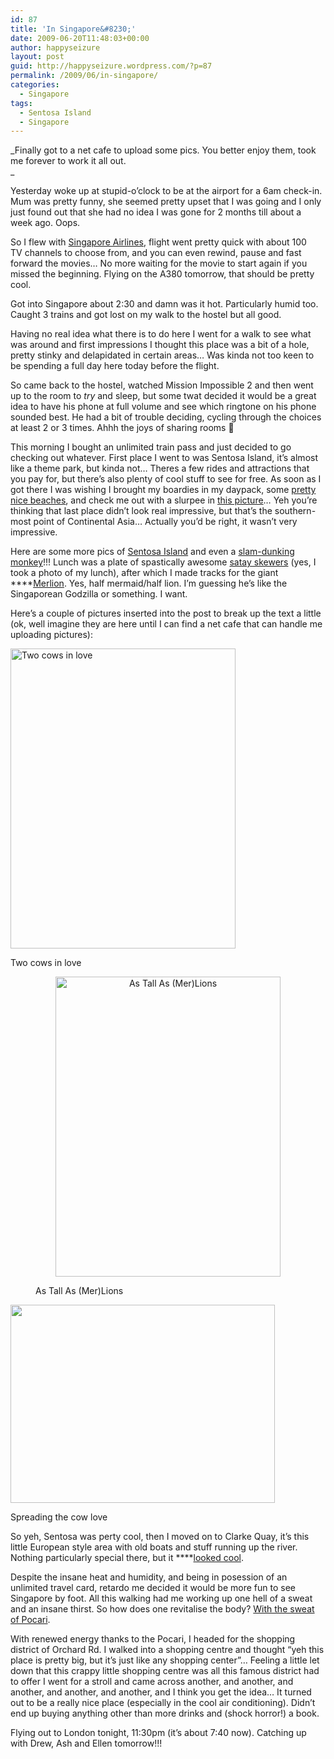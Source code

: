 ```yaml
---
id: 87
title: 'In Singapore&#8230;'
date: 2009-06-20T11:48:03+00:00
author: happyseizure
layout: post
guid: http://happyseizure.wordpress.com/?p=87
permalink: /2009/06/in-singapore/
categories:
  - Singapore
tags:
  - Sentosa Island
  - Singapore
---
```

_Finally got to a net cafe to upload some pics. You better enjoy them, took me forever to work it all out.  
_ 

Yesterday woke up at stupid-o&#8217;clock to be at the airport for a 6am check-in. Mum was pretty funny, she seemed pretty upset that I was going and I only just found out that she had no idea I was gone for 2 months till about a week ago. Oops.

So I flew with [Singapore Airlines](http://img.photobucket.com/albums/v236/mikezero/singapore/IMG_0088.jpg), flight went pretty quick with about 100 TV channels to choose from, and you can even rewind, pause and fast forward the movies&#8230; No more waiting for the movie to start again if you missed the beginning. Flying on the A380 tomorrow, that should be pretty cool.

Got into Singapore about 2:30 and damn was it hot. Particularly humid too. Caught 3 trains and got lost on my walk to the hostel but all good.

Having no real idea what there is to do here I went for a walk to see what was around and first impressions I thought this place was a bit of a hole, pretty stinky and delapidated in certain areas&#8230; Was kinda not too keen to be spending a full day here today before the flight.

So came back to the hostel, watched Mission Impossible 2 and then went up to the room to _try_ and sleep, but some twat decided it would be a great idea to have his phone at full volume and see which ringtone on his phone sounded best. He had a bit of trouble deciding, cycling through the choices at least 2 or 3 times. Ahhh the joys of sharing rooms 🙂

This morning I bought an unlimited train pass and just decided to go checking out whatever. First place I went to was Sentosa Island, it&#8217;s almost like a theme park, but kinda not&#8230; Theres a few rides and attractions that you pay for, but there&#8217;s also plenty of cool stuff to see for free. As soon as I got there I was wishing I brought my boardies in my daypack, some [pretty nice beaches](http://img.photobucket.com/albums/v236/mikezero/singapore/IMG_0096.jpg), and check me out with a slurpee in [this picture](http://img.photobucket.com/albums/v236/mikezero/singapore/IMG_0095.jpg)&#8230; Yeh you&#8217;re thinking that last place didn&#8217;t look real impressive, but that&#8217;s the southern-most point of Continental Asia&#8230; Actually you&#8217;d be right, it wasn&#8217;t very impressive.

Here are some more pics of [Sentosa Island](http://img.photobucket.com/albums/v236/mikezero/singapore/IMG_0093-1.jpg) and even a [slam-dunking monkey](http://img.photobucket.com/albums/v236/mikezero/singapore/IMG_0100.jpg)!!! Lunch was a plate of spastically awesome [satay skewers](http://img.photobucket.com/albums/v236/mikezero/singapore/IMG_0102.jpg) (yes, I took a photo of my lunch), after which I made tracks for the giant ****[Merlion](http://img.photobucket.com/albums/v236/mikezero/singapore/IMG_0105.jpg). Yes, half mermaid/half lion. I&#8217;m guessing he&#8217;s like the Singaporean Godzilla or something. I want.

Here&#8217;s a couple of pictures inserted into the post to break up the text a little (ok, well imagine they are here until I can find a net cafe that can handle me uploading pictures):

<div style="width: 370px" class="wp-caption aligncenter">
  <a href="http://img.photobucket.com/albums/v236/mikezero/singapore/IMG_0104.jpg"><img src="http://img.photobucket.com/albums/v236/mikezero/singapore/IMG_0104.jpg" alt="Two cows in love" width="360" height="480" /></a>
  
  <p class="wp-caption-text">
    Two cows in love
  </p>
</div>

<p style="text-align:center;">
  <a href="http://img.photobucket.com/albums/v236/mikezero/singapore/IMG_0108.jpg"><img class="aligncenter" src="http://img.photobucket.com/albums/v236/mikezero/singapore/IMG_0108.jpg" alt="As Tall As (Mer)Lions" width="360" height="480" /></a>
</p>

<div class="mceTemp mceIEcenter">
  <dl class="wp-caption aligncenter">
    <dd class="wp-caption-dd">
      As Tall As (Mer)Lions
    </dd>
  </dl>
</div>

<div style="width: 433px" class="wp-caption aligncenter">
  <a href="http://img.photobucket.com/albums/v236/mikezero/singapore/IMG_0109.jpg"><img src="http://img.photobucket.com/albums/v236/mikezero/singapore/IMG_0109.jpg" alt="" width="423" height="317" /></a>
  
  <p class="wp-caption-text">
    Spreading the cow love
  </p>
</div>

So yeh, Sentosa was perty cool, then I moved on to Clarke Quay, it&#8217;s this little European style area with old boats and stuff running up the river. Nothing particularly special there, but it ****[looked cool](http://img.photobucket.com/albums/v236/mikezero/singapore/IMG_0110.jpg).

Despite the insane heat and humidity, and being in posession of an unlimited travel card, retardo me decided it would be more fun to see Singapore by foot. All this walking had me working up one hell of a sweat and an insane thirst. So how does one revitalise the body? [With the sweat of Pocari](http://img.photobucket.com/albums/v236/mikezero/singapore/IMG_0113.jpg).

With renewed energy thanks to the Pocari, I headed for the shopping district of Orchard Rd. I walked into a shopping centre and thought &#8220;yeh this place is pretty big, but it&#8217;s just like any shopping center&#8221;&#8230; Feeling a little let down that this crappy little shopping centre was all this famous district had to offer I went for a stroll and came across another, and another, and another, and another, and another, and I think you get the idea&#8230; It turned out to be a really nice place (especially in the cool air conditioning). Didn&#8217;t end up buying anything other than more drinks and (shock horror!) a book.

Flying out to London tonight, 11:30pm (it&#8217;s about 7:40 now). Catching up with Drew, Ash and Ellen tomorrow!!!